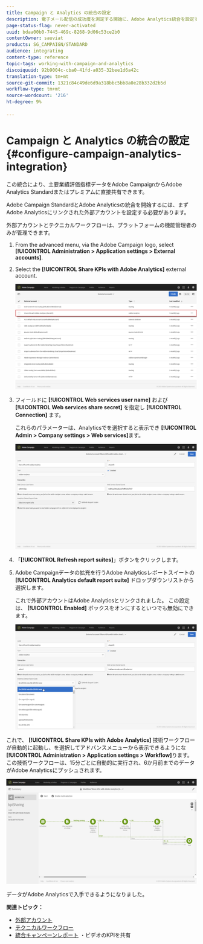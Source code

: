 ```yaml
---
title: Campaign と Analytics の統合の設定
description: 電子メール配信の成功度を測定する開始に、Adobe Analytics統合を設定する方法を説明します。
page-status-flag: never-activated
uuid: bdaa00b0-7445-469c-8268-9d06c53ce2b0
contentOwner: sauviat
products: SG_CAMPAIGN/STANDARD
audience: integrating
content-type: reference
topic-tags: working-with-campaign-and-analytics
discoiquuid: 92b9004c-cba0-41fd-a035-32bee1d6a42c
translation-type: tm+mt
source-git-commit: 1321c84c49de6d9a318bbc5bb8a0e28b332d2b5d
workflow-type: tm+mt
source-wordcount: '216'
ht-degree: 9%

---
```



# Campaign と Analytics の統合の設定{#configure-campaign-analytics-integration}

この統合により、主要業績評価指標データをAdobe CampaignからAdobe Analytics Standardまたはプレミアムに直接共有できます。

Adobe Campaign StandardとAdobe Analyticsの統合を開始するには、まずAdobe Analyticsにリンクされた外部アカウントを設定する必要があります。

外部アカウントとテクニカルワークフローは、プラットフォームの機能管理者のみが管理できます。

1. From the advanced menu, via the Adobe Campaign logo, select **[!UICONTROL Administration > Application settings > External accounts]**.
1. Select the **[!UICONTROL Share KPIs with Adobe Analytics]** external account.

   ![](assets/analytics_2.png)

1. フィールドに **[!UICONTROL Web services user name]** および **[!UICONTROL Web services share secret]** を指定し **[!UICONTROL Connection]** ます。

   これらのパラメーターは、Analyticsでを選択すると表示でき **[!UICONTROL Admin > Company settings > Web services]**&#x200B;ます。

   ![](assets/analytics_1.png)

1. 「**[!UICONTROL Refresh report suites]**」ボタンをクリックします。
1. Adobe Campaignデータの拡充を行うAdobe Analyticsレポートスイートの **[!UICONTROL Analytics default report suite]** ドロップダウンリストから選択します。

   これで外部アカウントはAdobe Analyticsとリンクされました。 この設定は、 **[!UICONTROL Enabled]** ボックスをオンにするといつでも無効にできます。

   ![](assets/analytics.png)

これで、 **[!UICONTROL Share KPIs with Adobe Analytics]** 技術ワークフローが自動的に起動し、を選択してアドバンスメニューから表示できるようにな **[!UICONTROL Administration > Application settings > Workflow]**&#x200B;ります。 この技術ワークフローは、15分ごとに自動的に実行され、6か月前までのデータがAdobe Analyticsにプッシュされます。

![](assets/analytics_3.png)

データがAdobe Analyticsで入手できるようになりました。

**関連トピック：**

* [外部アカウント](../../administration/using/external-accounts.md)
* [テクニカルワークフロー](../../administration/using/technical-workflows.md)
* [統合キャンペーンレポート](https://helpx.adobe.com/marketing-cloud/how-to/email-marketing.html) ・ビデオのKPIを共有

